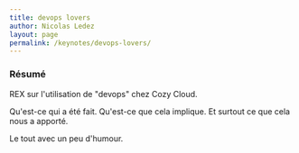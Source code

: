 ```yaml
---
title: devops lovers
author: Nicolas Ledez
layout: page
permalink: /keynotes/devops-lovers/
---
```

### Résumé

REX sur l'utilisation de "devops" chez Cozy Cloud.

Qu'est-ce qui a été fait. Qu'est-ce que cela implique. Et surtout ce que cela nous a apporté.

Le tout avec un peu d'humour.